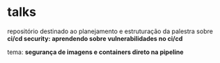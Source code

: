# talks
repositório destinado ao planejamento e estruturação da palestra sobre **ci/cd security: aprendendo sobre vulnerabilidades no ci/cd**

tema: **segurança de imagens e containers direto na pipeline**
